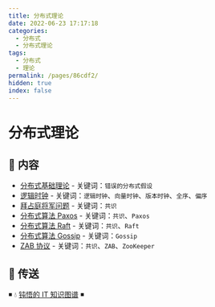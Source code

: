 ```yaml
---
title: 分布式理论
date: 2022-06-23 17:17:18
categories:
  - 分布式
  - 分布式理论
tags:
  - 分布式
  - 理论
permalink: /pages/86cdf2/
hidden: true
index: false
---
```


# 分布式理论

## 📖 内容

- [分布式基础理论](01.分布式基础理论.md) - 关键词：`错误的分布式假设`
- [逻辑时钟](02.逻辑时钟.md) - 关键词：`逻辑时钟`、`向量时钟`、`版本时钟`、`全序`、`偏序`
- [拜占庭将军问题](10.拜占庭将军问题.md) - 关键词：`共识`
- [分布式算法 Paxos](11.Paxos算法.md) - 关键词：`共识`、`Paxos`
- [分布式算法 Raft](12.Raft算法.md) - 关键词：`共识`、`Raft`
- [分布式算法 Gossip](13.Gossip算法.md) - 关键词：`Gossip`
- [ZAB 协议](14.Zab协议.md) - 关键词：`共识`、`ZAB`、`ZooKeeper`

## 🚪 传送

◾ 💧 [钝悟的 IT 知识图谱](https://dunwu.github.io/waterdrop/) ◾

